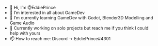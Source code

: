 - 👋 Hi, I’m @EddiePrince
- 👀 I’m interested in all about GameDev 
- 🌱 I’m currently learning GameDev with Godot, Blender3D Modelling and Game Audio
- 💞️ Currently working on solo projects but reach me if you think I could help with yours
- 📫 How to reach me: Discord -> EddiePrince#4301

<!---
EddiePrince/EddiePrince is a ✨ special ✨ repository because its `README.md` (this file) appears on your GitHub profile.
You can click the Preview link to take a look at your changes.
--->
